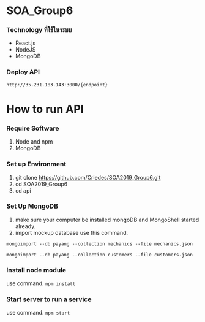 # SOA_Group6
### Technology ที่ใช้ในระบบ
- React.js
- NodeJS
- MongoDB

### Deploy API
```http://35.231.183.143:3000/{endpoint}```

# How to run API

### Require Software
1. Node and npm
2. MongoDB

### Set up Environment
1. git clone https://github.com/Criedes/SOA2019_Group6.git
2. cd SOA2019_Group6
3. cd api

### Set Up MongoDB
1. make sure your computer be installed mongoDB and MongoShell started already.
 2. import mockup database use this command.
 
 `mongoimport --db payang --collection mechanics --file mechanics.json`
 
 `mongoimport --db payang --collection customers --file customers.json`

### Install node module
use command. `npm install`

### Start server to run a service
use command. `npm start`
